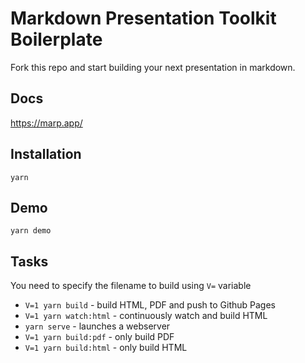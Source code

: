 # Markdown Presentation Toolkit Boilerplate

Fork this repo and start building your next presentation in markdown.

## Docs

https://marp.app/

## Installation

```
yarn
```

## Demo 

```
yarn demo
```

## Tasks

You need to specify the filename to build using `V=` variable

- `V=1 yarn build` - build HTML, PDF and push to Github Pages
- `V=1 yarn watch:html` - continuously watch and build HTML 
- `yarn serve` - launches a webserver
- `V=1 yarn build:pdf` - only build PDF
- `V=1 yarn build:html` - only build HTML

